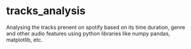 # tracks_analysis

Analysing the tracks prenent on spotify based on its time duration, genre and other audio features using python libraries like numpy pandas, matplotlib, etc. 
